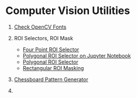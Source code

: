 # Computer Vision Utilities

1. [Check OpenCV Fonts](check-opencv-fonts.ipynb)
    
2. ROI Selectors, ROI Mask
    * [Four Point ROI Selector](check-opencv-fonts/check-opencv-fonts.ipynb)
    * [Polygonal ROI Selector on Jupyter Notebook](polygonal-roi-selector-jupyter.ipynb)
    * [Polygonal ROI Selector](polygonal-roi-selector.ipynb)
    * [Rectangular ROI Masking](rectangular-mask-selector.ipynb)

3. [Chessboard Pattern Generator](chessboard-pattern-generator.ipynb)

4.